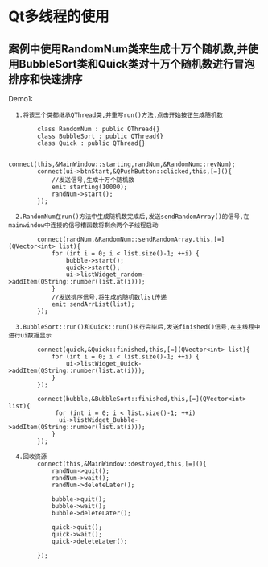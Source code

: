 # Qt多线程的使用   
    
   ## 案例中使用RandomNum类来生成十万个随机数,并使用BubbleSort类和Quick类对十万个随机数进行冒泡排序和快速排序

  Demo1:  
  
      1.将该三个类都继承QThread类,并重写run()方法,点击开始按钮生成随机数
    
            class RandomNum : public QThread{}
            class BubbleSort : public QThread{}
            class Quick : public QThread{}
               
            connect(this,&MainWindow::starting,randNum,&RandomNum::revNum);
            connect(ui->btnStart,&QPushButton::clicked,this,[=](){
                //发送信号,生成十万个随机数
                emit starting(10000);
                randNum->start();
            });
              
      2.RandomNum在run()方法中生成随机数完成后,发送sendRandomArray()的信号,在mainwindow中连接的信号槽函数将剩余两个子线程启动
      
            connect(randNum,&RandomNum::sendRandomArray,this,[=](QVector<int> list){
                for (int i = 0; i < list.size()-1; ++i) {
                    bubble->start();
                    quick->start();
                    ui->listWidget_random->addItem(QString::number(list.at(i)));
                }
                //发送排序信号,将生成的随机数list传递
                emit sendArrList(list);      
            });

      3.BubbleSort::run()和Quick::run()执行完毕后,发送finished()信号,在主线程中进行ui数据显示
      
            connect(quick,&Quick::finished,this,[=](QVector<int> list){
                for (int i = 0; i < list.size()-1; ++i) {
                    ui->listWidget_Quick->addItem(QString::number(list.at(i)));
                }
            });

            connect(bubble,&BubbleSort::finished,this,[=](QVector<int> list){
                 for (int i = 0; i < list.size()-1; ++i) 
                  ui->listWidget_Bubble->addItem(QString::number(list.at(i)));
                }
            });

      4.回收资源
            connect(this,&MainWindow::destroyed,this,[=](){
                randNum->quit();
                randNum->wait();
                randNum->deleteLater();
        
                bubble->quit();
                bubble->wait();
                bubble->deleteLater();
        
                quick->quit();
                quick->wait();
                quick->deleteLater();

            });



















